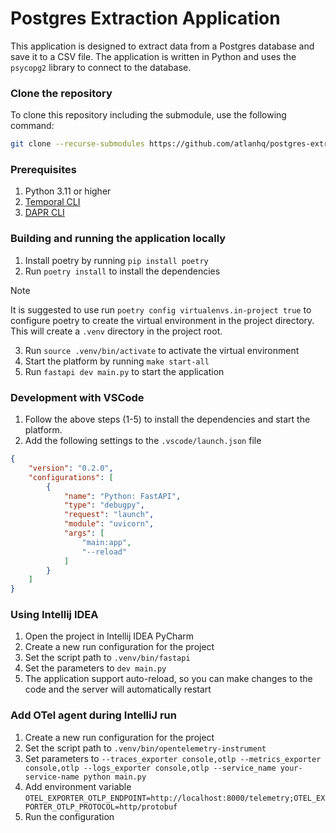 # Postgres Extraction Application

This application is designed to extract data from a Postgres database and save it to a CSV file. The application is written in Python and uses the `psycopg2` library to connect to the database.


### Clone the repository

To clone this repository including the submodule, use the following command:

```bash
git clone --recurse-submodules https://github.com/atlanhq/postgres-extraction-app.git
```

### Prerequisites
1. Python 3.11 or higher
2. [Temporal CLI](https://docs.temporal.io/docs/cli/)
3. [DAPR CLI](https://docs.dapr.io/getting-started/install-dapr-cli/)


### Building and running the application locally
1. Install poetry by running `pip install poetry`
2. Run `poetry install` to install the dependencies
> [!NOTE]
> It is suggested to use run `poetry config virtualenvs.in-project true` to configure poetry to create the virtual environment in the project directory. This will create a `.venv` directory in the project root.
3. Run `source .venv/bin/activate` to activate the virtual environment
4. Start the platform by running `make start-all`
5. Run `fastapi dev main.py` to start the application

### Development with VSCode
1. Follow the above steps (1-5) to install the dependencies and start the platform.
2. Add the following settings to the `.vscode/launch.json` file
```json
{
    "version": "0.2.0",
    "configurations": [
        {
            "name": "Python: FastAPI",
            "type": "debugpy",
            "request": "launch",
            "module": "uvicorn",
            "args": [
                "main:app",
                "--reload"
            ]
        }
    ]
}
```


### Using Intellij IDEA
1. Open the project in Intellij IDEA PyCharm
2. Create a new run configuration for the project
3. Set the script path to `.venv/bin/fastapi`
4. Set the parameters to `dev main.py`
5. The application support auto-reload, so you can make changes to the code and the server will automatically restart

### Add OTel agent during IntelliJ run
1. Create a new run configuration for the project
2. Set the script path to `.venv/bin/opentelemetry-instrument`
3. Set parameters to `--traces_exporter console,otlp --metrics_exporter console,otlp --logs_exporter console,otlp --service_name your-service-name python main.py`
4. Add environment variable `OTEL_EXPORTER_OTLP_ENDPOINT=http://localhost:8000/telemetry;OTEL_EXPORTER_OTLP_PROTOCOL=http/protobuf`
5. Run the configuration